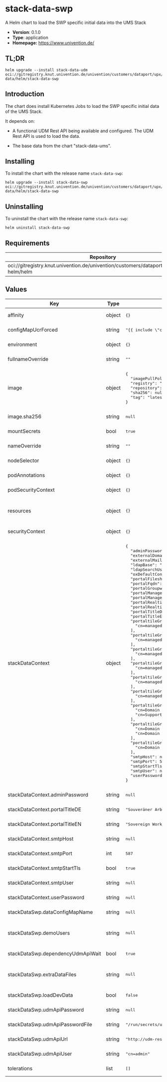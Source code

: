 # stack-data-swp

A Helm chart to load the SWP specific initial data into the UMS Stack

- **Version**: 0.1.0
- **Type**: application
- **Homepage:** <https://www.univention.de/>

## TL;DR

```console
helm upgrade --install stack-data-udm oci://gitregistry.knut.univention.de/univention/customers/dataport/upx/stack-data/helm/stack-data-swp
```

## Introduction

The chart does install Kubernetes Jobs to load the SWP specific initial data of
the UMS Stack.

It depends on:

- A functional UDM Rest API being available and configured. The UDM Rest API is
  used to load the data.

- The base data from the chart "stack-data-ums".

## Installing

To install the chart with the release name `stack-data-swp`:

```console
helm upgrade --install stack-data-swp oci://gitregistry.knut.univention.de/univention/customers/dataport/upx/stack-data/helm/stack-data-swp
```

## Uninstalling

To uninstall the chart with the release name `stack-data-swp`:

```console
helm uninstall stack-data-swp
```

## Requirements

| Repository | Name | Version |
|------------|------|---------|
| oci://gitregistry.knut.univention.de/univention/customers/dataport/upx/common-helm/helm | common | ^0.3.0 |

## Values

<table>
	<thead>
		<th>Key</th>
		<th>Type</th>
		<th>Default</th>
		<th>Description</th>
	</thead>
	<tbody>
		<tr>
			<td>affinity</td>
			<td>object</td>
			<td><pre lang="json">
{}
</pre>
</td>
			<td></td>
		</tr>
		<tr>
			<td>configMapUcrForced</td>
			<td>string</td>
			<td><pre lang="json">
"{{ include \"common.names.fullname\" . }}-ucr"
</pre>
</td>
			<td></td>
		</tr>
		<tr>
			<td>environment</td>
			<td>object</td>
			<td><pre lang="json">
{}
</pre>
</td>
			<td></td>
		</tr>
		<tr>
			<td>fullnameOverride</td>
			<td>string</td>
			<td><pre lang="json">
""
</pre>
</td>
			<td></td>
		</tr>
		<tr>
			<td>image</td>
			<td>object</td>
			<td><pre lang="json">
{
  "imagePullPolicy": "Always",
  "registry": "gitregistry.knut.univention.de",
  "repository": "univention/customers/dataport/upx/stack-data/data-loader",
  "sha256": null,
  "tag": "latest"
}
</pre>
</td>
			<td>Container image configuration</td>
		</tr>
		<tr>
			<td>image.sha256</td>
			<td>string</td>
			<td><pre lang="json">
null
</pre>
</td>
			<td>Define image sha256 as an alternative to `tag`</td>
		</tr>
		<tr>
			<td>mountSecrets</td>
			<td>bool</td>
			<td><pre lang="json">
true
</pre>
</td>
			<td></td>
		</tr>
		<tr>
			<td>nameOverride</td>
			<td>string</td>
			<td><pre lang="json">
""
</pre>
</td>
			<td></td>
		</tr>
		<tr>
			<td>nodeSelector</td>
			<td>object</td>
			<td><pre lang="json">
{}
</pre>
</td>
			<td></td>
		</tr>
		<tr>
			<td>podAnnotations</td>
			<td>object</td>
			<td><pre lang="json">
{}
</pre>
</td>
			<td></td>
		</tr>
		<tr>
			<td>podSecurityContext</td>
			<td>object</td>
			<td><pre lang="json">
{}
</pre>
</td>
			<td></td>
		</tr>
		<tr>
			<td>resources</td>
			<td>object</td>
			<td><pre lang="json">
{}
</pre>
</td>
			<td>Will be mapped into the containers which run the import job as attribute "resources". See https://kubernetes.io/docs/concepts/configuration/manage-resources-containers/ .</td>
		</tr>
		<tr>
			<td>securityContext</td>
			<td>object</td>
			<td><pre lang="json">
{}
</pre>
</td>
			<td></td>
		</tr>
		<tr>
			<td>stackDataContext</td>
			<td>object</td>
			<td><pre lang="json">
{
  "adminPassword": null,
  "externalDomainName": "univention-organization.test",
  "externalMailDomain": "univention-organization.test",
  "ldapBase": "dc=univention-organization,dc=intranet",
  "ldapSearchUsers": [],
  "oxDefaultContext": "10",
  "portalFileshareLinkBase": "https://fs.{{ .Values.stackDataContext.externalDomainName }}",
  "portalFqdn": "portal.{{ .Values.stackDataContext.externalDomainName }}",
  "portalGroupwareLinkBase": "https://webmail.{{ .Values.stackDataContext.externalDomainName }}",
  "portalManagementKnowledgeLinkBase": "https://wiki.{{ .Values.stackDataContext.externalDomainName }}",
  "portalManagementProjectLinkBase": "https://project.{{ .Values.stackDataContext.externalDomainName }}",
  "portalRealtimeCollaborationLinkBase": "https://ucc.{{ .Values.stackDataContext.externalDomainName }}",
  "portalRealtimeVideoconferenceLinkBase": "https://jitsi.{{ .Values.stackDataContext.externalDomainName }}",
  "portalTitleDE": "Souveräner Arbeitsplatz",
  "portalTitleEN": "Sovereign Workplace",
  "portaltileGroupFileshare": [
    "cn=managed-by-attribute-Fileshare,cn=groups,{{ .Values.stackDataContext.ldapBase }}"
  ],
  "portaltileGroupGroupware": [
    "cn=managed-by-attribute-Groupware,cn=groups,{{ .Values.stackDataContext.ldapBase }}"
  ],
  "portaltileGroupLiveCollaboration": [
    "cn=managed-by-attribute-Livecollaboration,cn=groups,{{ .Values.stackDataContext.ldapBase }}"
  ],
  "portaltileGroupManagementKnowledge": [
    "cn=managed-by-attribute-Knowledgemanagement,cn=groups,{{ .Values.stackDataContext.ldapBase }}"
  ],
  "portaltileGroupManagementLearn": [
    "cn=managed-by-attribute-Learnmanagement,cn=groups,{{ .Values.stackDataContext.ldapBase }}"
  ],
  "portaltileGroupManagementProject": [
    "cn=managed-by-attribute-Projectmanagement,cn=groups,{{ .Values.stackDataContext.ldapBase }}"
  ],
  "portaltileGroupUserAdmin": [
    "cn=Domain Admins,cn=groups,{{ .Values.stackDataContext.ldapBase }}",
    "cn=Support,cn=groups,{{ .Values.stackDataContext.ldapBase }}"
  ],
  "portaltileGroupUserAll": [
    "cn=Domain Admins,cn=groups,{{ .Values.stackDataContext.ldapBase }}",
    "cn=Domain Users,cn=groups,{{ .Values.stackDataContext.ldapBase }}"
  ],
  "portaltileGroupUserStandard": [
    "cn=Domain Users,cn=groups,{{ .Values.stackDataContext.ldapBase }}"
  ],
  "smtpHost": null,
  "smtpPort": 587,
  "smtpStartTls": true,
  "smtpUser": null,
  "userPassword": null
}
</pre>
</td>
			<td>Context used for rendering the data files</td>
		</tr>
		<tr>
			<td>stackDataContext.adminPassword</td>
			<td>string</td>
			<td><pre lang="json">
null
</pre>
</td>
			<td>Password for the default.admin user. This is only evaluated if loadDevData is set to true.</td>
		</tr>
		<tr>
			<td>stackDataContext.portalTitleDE</td>
			<td>string</td>
			<td><pre lang="json">
"Souveräner Arbeitsplatz"
</pre>
</td>
			<td>Portal title (Deutsch)</td>
		</tr>
		<tr>
			<td>stackDataContext.portalTitleEN</td>
			<td>string</td>
			<td><pre lang="json">
"Sovereign Workplace"
</pre>
</td>
			<td>Portal title (English)</td>
		</tr>
		<tr>
			<td>stackDataContext.smtpHost</td>
			<td>string</td>
			<td><pre lang="json">
null
</pre>
</td>
			<td>Self-service emails: SMTP host</td>
		</tr>
		<tr>
			<td>stackDataContext.smtpPort</td>
			<td>int</td>
			<td><pre lang="json">
587
</pre>
</td>
			<td>Self-service emails: SMTP port (default: `587`)</td>
		</tr>
		<tr>
			<td>stackDataContext.smtpStartTls</td>
			<td>bool</td>
			<td><pre lang="json">
true
</pre>
</td>
			<td>Self-service emails: SMTP via TLS (default: `true`)</td>
		</tr>
		<tr>
			<td>stackDataContext.smtpUser</td>
			<td>string</td>
			<td><pre lang="json">
null
</pre>
</td>
			<td>Self-service emails: SMTP username</td>
		</tr>
		<tr>
			<td>stackDataContext.userPassword</td>
			<td>string</td>
			<td><pre lang="json">
null
</pre>
</td>
			<td>Password for the default.user user. This is only evaluated if loadDevData is set to true.</td>
		</tr>
		<tr>
			<td>stackDataSwp.dataConfigMapName</td>
			<td>string</td>
			<td><pre lang="json">
null
</pre>
</td>
			<td>The name of the ConfigMap to import the data from</td>
		</tr>
		<tr>
			<td>stackDataSwp.demoUsers</td>
			<td>string</td>
			<td><pre lang="json">
null
</pre>
</td>
			<td>An additional set of demo users, typically supplied in a seperate values file in the form: - username: dummy.user   firstname: Dummy   lastname: User   primaryGroupCN: Domain Users   password: secretPW</td>
		</tr>
		<tr>
			<td>stackDataSwp.dependencyUdmApiWait</td>
			<td>bool</td>
			<td><pre lang="json">
true
</pre>
</td>
			<td>Wait for the udm-rest-api to be available</td>
		</tr>
		<tr>
			<td>stackDataSwp.extraDataFiles</td>
			<td>string</td>
			<td><pre lang="json">
null
</pre>
</td>
			<td>Allow to configure additional data files. This has to be a map from the desired filename to the content. The content has to be a valid YAML stream which the data loader is able to process.</td>
		</tr>
		<tr>
			<td>stackDataSwp.loadDevData</td>
			<td>bool</td>
			<td><pre lang="json">
false
</pre>
</td>
			<td>Load data which is useful during development (opt-in)</td>
		</tr>
		<tr>
			<td>stackDataSwp.udmApiPassword</td>
			<td>string</td>
			<td><pre lang="json">
null
</pre>
</td>
			<td>The password to access the UDM Rest API</td>
		</tr>
		<tr>
			<td>stackDataSwp.udmApiPasswordFile</td>
			<td>string</td>
			<td><pre lang="json">
"/run/secrets/univention.de/data-loader/udm_secret"
</pre>
</td>
			<td>The filename which contains the password</td>
		</tr>
		<tr>
			<td>stackDataSwp.udmApiUrl</td>
			<td>string</td>
			<td><pre lang="json">
"http://udm-rest-api/udm/"
</pre>
</td>
			<td>The URL by which the UDM Rest API can be reached</td>
		</tr>
		<tr>
			<td>stackDataSwp.udmApiUser</td>
			<td>string</td>
			<td><pre lang="json">
"cn=admin"
</pre>
</td>
			<td>The username to use to connect to the UDM Rest API</td>
		</tr>
		<tr>
			<td>tolerations</td>
			<td>list</td>
			<td><pre lang="json">
[]
</pre>
</td>
			<td></td>
		</tr>
	</tbody>
</table>

